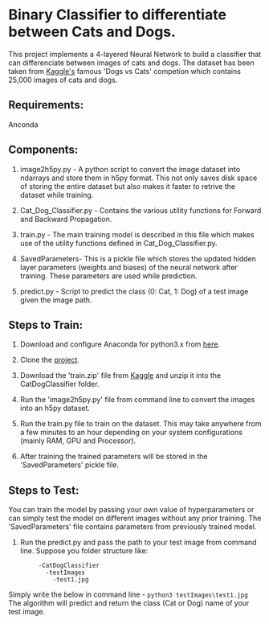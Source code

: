 # Binary Classifier to differentiate between Cats and Dogs.

This project implements a 4-layered Neural Network to build a classifier that can differenciate between images of cats and dogs. The dataset has been taken from [Kaggle's](https://www.kaggle.com/c/dogs-vs-cats/data) famous 'Dogs vs Cats' competion which contains 25,000 images of cats and dogs.

## Requirements:
Anconda

## Components:

1. image2h5py.py - A python script to convert the image dataset into ndarrays and store them in h5py format. This not only saves disk space of storing the entire dataset but also makes it faster to retrive the dataset while training.

2. Cat_Dog_Classifier.py - Contains the various utility functions for Forward and Backward Propagation.

3. train.py - The main training model is described in this file which makes use of the utility functions defined in Cat_Dog_Classifier.py.

4. SavedParameters- This is a pickle file which stores the updated hidden layer parameters (weights and biases) of the neural network after training. These parameters are used while prediction.

5. predict.py - Script to predict the class (0: Cat, 1: Dog) of a test image given the image path.

## Steps to Train:

1. Download and configure Anaconda for python3.x from [here](https://www.anaconda.com/download/).

2. Clone the [project](https://github.com/agarwalkrishna/CatDogClassifier.git).

3. Download the 'train.zip' file from [Kaggle](https://www.kaggle.com/c/dogs-vs-cats/data) and unzip it into the CatDogClassifier folder.

4. Run the 'image2h5py.py' file from command line to convert the images into an h5py dataset.

5. Run the train.py file to train on the dataset. This may take anywhere from a few minutes to an hour depending on your system configurations (mainly RAM, GPU and Processor).

6. After training the trained parameters will be stored in the 'SavedParameters' pickle file.

## Steps to Test:

You can train the model by passing your own value of hyperparameters or can simply test the model on different images without any prior training. The 'SavedParameters' file contains parameters from previously trained model.

1. Run the predict.py and pass the path to your test image from command line. Suppose you folder structure like:
            
            -CatDogClassifier
              -testImages
                -test1.jpg            
Simply write the below in command line -
          ```
            python3 testImages\test1.jpg
          ```         
The algorithm will predict and return the class (Cat or Dog) name of your test image.
